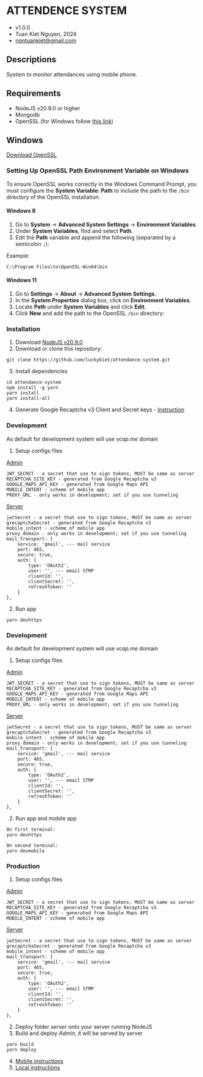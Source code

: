 # ATTENDENCE SYSTEM

- v1.0.0
- Tuan Kiet Nguyen, 2024
- ngntuankiet@gmail.com

## Descriptions

System to monitor attendances using mobile phone.

## Requirements

- NodeJS v20.9.0 or higher
- Mongodb
- OpenSSL (for Windows follow [this link](https://www.sslmentor.cz/napoveda/openssl-pro-windows-a-mac))

## Windows

[Download OpenSSL](https://slproweb.com/products/Win32OpenSSL.html)

### Setting Up OpenSSL Path Environment Variable on Windows

To ensure OpenSSL works correctly in the Windows Command Prompt, you must configure the **System Variable: Path** to include the path to the `/bin` directory of the OpenSSL installation.

#### Windows 8
1. Go to **System** → **Advanced System Settings** → **Environment Variables**.
2. Under **System Variables**, find and select **Path**.
3. Edit the **Path** variable and append the following (separated by a semicolon `;`):
   
Example: 
```
C:\Program Files\to\OpenSSL-Win64\bin
```

#### Windows 11
1. Go to **Settings** → **About** → **Advanced System Settings**.
2. In the **System Properties** dialog box, click on **Environment Variables**.
3. Locate **Path** under **System Variables** and click **Edit**.
4. Click **New** and add the path to the OpenSSL `/bin` directory:

### Installation

1. Download [NodeJS v20.9.0](https://nodejs.org/en/blog/release/v20.9.0)
2. Download or clone this repository:
```
git clone https://github.com/luckykiet/attendance-system.git
```
3. Install dependencies 
```
cd attendance-system
npm install -g yarn
yarn install
yarn install-all
```
4. Generate Google Recaptcha v3 Client and Secret keys - [Instruction](https://developers.google.com/recaptcha/docs/v3)

### Development

As default for development system will use _vcap.me_ domain
1. Setup configs files

[Admin](admin/src/configs/config.jsx)
```
JWT_SECRET - a secret that use to sign tokens, MUST be same as server
RECAPTCHA_SITE_KEY - generated from Google Recaptcha v3
GOOGLE_MAPS_API_KEY - generated from Google Maps API
MOBILE_INTENT - scheme of mobile app
PROXY_URL - only works in development; set if you use tunneling
```
[Server](server/configs/config.js)
```
jwtSecret - a secret that use to sign tokens, MUST be same as server
grecaptchaSecret - generated from Google Recaptcha v3
mobile_intent - scheme of mobile app
proxy_domain - only works in development; set if you use tunneling
mail_transport: {
    service: 'gmail', --- mail service
    port: 465,
    secure: true,
    auth: {
        type: 'OAuth2',
        user: '', --- email STMP
        clientId: '',
        clientSecret: '',
        refreshToken: ''
    }
},
```

2. Run app
```
yarn devhttps
```

### Development

As default for development system will use _vcap.me_ domain
1. Setup configs files

[Admin](admin/src/configs/config.jsx)
```
JWT_SECRET - a secret that use to sign tokens, MUST be same as server
RECAPTCHA_SITE_KEY - generated from Google Recaptcha v3
GOOGLE_MAPS_API_KEY - generated from Google Maps API
MOBILE_INTENT - scheme of mobile app
PROXY_URL - only works in development; set if you use tunneling
```
[Server](server/configs/config.js)
```
jwtSecret - a secret that use to sign tokens, MUST be same as server
grecaptchaSecret - generated from Google Recaptcha v3
mobile_intent - scheme of mobile app
proxy_domain - only works in development; set if you use tunneling
mail_transport: {
    service: 'gmail', --- mail service
    port: 465,
    secure: true,
    auth: {
        type: 'OAuth2',
        user: '', --- email STMP
        clientId: '',
        clientSecret: '',
        refreshToken: ''
    }
},
```

2. Run app and mobile app
```
On first terminal:
yarn devhttps

On second terminal:
yarn devmobile
```

### Production

1. Setup configs files

[Admin](admin/src/configs/config.jsx)
```
JWT_SECRET - a secret that use to sign tokens, MUST be same as server
RECAPTCHA_SITE_KEY - generated from Google Recaptcha v3
GOOGLE_MAPS_API_KEY - generated from Google Maps API
MOBILE_INTENT - scheme of mobile app
```
[Server](server/configs/config.js)
```
jwtSecret - a secret that use to sign tokens, MUST be same as server
grecaptchaSecret - generated from Google Recaptcha v3
mobile_intent - scheme of mobile app
mail_transport: {
    service: 'gmail', --- mail service
    port: 465,
    secure: true,
    auth: {
        type: 'OAuth2',
        user: '', --- email STMP
        clientId: '',
        clientSecret: '',
        refreshToken: ''
    }
},
```

2. Deploy folder _server_ onto your server running NodeJS
3. Build and deploy _Admin_, it will be served by server
```
yarn build
yarn deploy
```
4. [Mobile instructions](/mobile/README.md)
5. [Local instructions](/local/README.md)